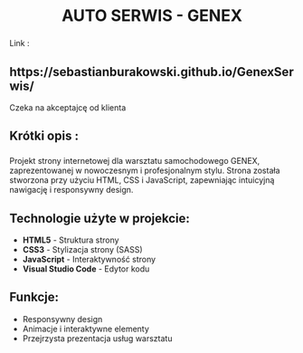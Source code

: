 <h1 align="center">AUTO SERWIS - GENEX</h1>

###

<p align="left">Link :</p>

<h2 align="left">https://sebastianburakowski.github.io/GenexSerwis/</h2>
<p>Czeka na akceptajcę od klienta</p>

###



###

<h2 align="left">Krótki opis :</h2>

###

<p align="left">
Projekt strony internetowej dla warsztatu samochodowego GENEX, zaprezentowanej w nowoczesnym i profesjonalnym stylu. Strona została stworzona przy użyciu HTML, CSS i JavaScript, zapewniając intuicyjną nawigację i responsywny design.


## Technologie użyte w projekcie:
- **HTML5** - Struktura strony
- **CSS3** - Stylizacja strony (SASS)
- **JavaScript** - Interaktywność strony
- **Visual Studio Code** - Edytor kodu

## Funkcje:
- Responsywny design
- Animacje i interaktywne elementy
- Przejrzysta prezentacja usług warsztatu
</p>

###
